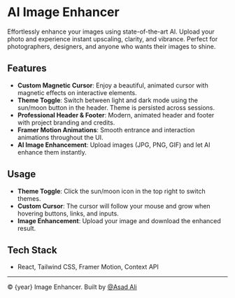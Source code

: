 # AI Image Enhancer

Effortlessly enhance your images using state-of-the-art AI. Upload your photo and experience instant upscaling, clarity, and vibrance. Perfect for photographers, designers, and anyone who wants their images to shine.

## Features
- **Custom Magnetic Cursor**: Enjoy a beautiful, animated cursor with magnetic effects on interactive elements.
- **Theme Toggle**: Switch between light and dark mode using the sun/moon button in the header. Theme is persisted across sessions.
- **Professional Header & Footer**: Modern, animated header and footer with project branding and credits.
- **Framer Motion Animations**: Smooth entrance and interaction animations throughout the UI.
- **AI Image Enhancement**: Upload images (JPG, PNG, GIF) and let AI enhance them instantly.

## Usage
- **Theme Toggle**: Click the sun/moon icon in the top right to switch themes.
- **Custom Cursor**: The cursor will follow your mouse and grow when hovering buttons, links, and inputs.
- **Image Enhancement**: Upload your image and download the enhanced result.

## Tech Stack
- React, Tailwind CSS, Framer Motion, Context API

---

© {year} Image Enhancer. Built by [@Asad Ali](https://github.com/asad-ali-dev)
